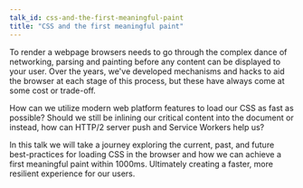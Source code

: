 ```yaml
---
talk_id: css-and-the-first-meaningful-paint
title: "CSS and the first meaningful paint"
---
```


<p>
To render a webpage browsers needs to go through the complex dance of networking, parsing and painting before any content can be displayed to your user. Over the years, we've developed mechanisms and hacks to aid the browser at each stage of this process, but these have always come at some cost or trade-off.
</p>
<p>
How can we utilize modern web platform features to load our CSS as fast as possible? Should we still be inlining our critical content into the document or instead, how can HTTP/2 server push and Service Workers help us?
</p>
<p>
In this talk we will take a journey exploring the current, past, and future best-practices for loading CSS in the browser and how we can achieve a first meaningful paint within 1000ms. Ultimately creating a faster, more resilient experience for our users.
</p>
